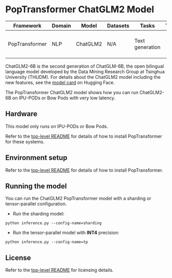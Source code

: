 # PopTransformer ChatGLM2 Model

| Framework | Domain | Model | Datasets | Tasks | Training | Inference | Reference |
|-----------|--------|-------|----------|-------|----------|-----------|-----------|
| PopTransformer | NLP | ChatGLM2 | N/A | Text generation | <p style="text-align: center;">❌ <br>| <p style="text-align: center;">✅ <br>| Min. 16 IPUs (POD16) required | - |

ChatGLM2-6B is the second generation of ChatGLM-6B, the open bilingual language model developed by the Data Mining Research Group at Tsinghua University (THUDM). For details about the ChatGLM2 model including the new features, see the [model card](https://huggingface.co/THUDM/chatglm2-6b) on Hugging Face.

The PopTransformer ChatGLM2 model shows how you can run ChatGLM2-6B on IPU-PODs or Bow Pods with very low latency.

## Hardware

This model only runs on IPU-PODs or Bow Pods.

Refer to the [top-level README](../../README.md#environment-setup) for details of how to install PopTransformer for these systems.

## Environment setup

Refer to the [top-level README](../../README.md#environment-setup) for details of how to install PopTransformer.

## Running the model

You can run the ChatGLM2 PopTransformer model with a sharding or tensor-parallel configuration.

- Run the sharding model:
```
python inference.py --config-name=sharding
```

- Run the tensor-parallel model with **INT4** precision:
```
python inference.py --config-name=tp
```

## License

Refer to the [top-level README](../../README.md#licenses) for licensing details.
